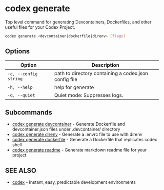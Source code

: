 # codex generate

Top level command for generating Devcontainers,  Dockerfiles, and other useful files for your Codex Project. 

```bash
codex generate <devcontainer|dockerfile|direnv> [flags]
```

## Options

<!-- Markdown table of options -->
| Option | Description |
| --- | --- |
| `-c, --config string` | path to directory containing a codex.json config file |
| `-h, --help` | help for generate |
| `-q, --quiet` | Quiet mode: Suppresses logs. |

## Subcommands

* [codex generate devcontainer](codex_generate_devcontainer.md)	 - Generate Dockerfile and devcontainer.json files under .devcontainer/ directory
* [codex generate direnv](codex_generate_direnv.md)  - Generate a .envrc file to use with direnv
* [codex generate dockerfile](codex_generate_dockerfile.md)	 - Generate a Dockerfile that replicates codex shell
* [codex generate readme](codex_generate_readme.md)	 -  Generate markdown readme file for your project

## SEE ALSO

* [codex](codex.md)	 - Instant, easy, predictable development environments

